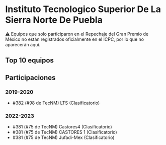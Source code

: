 # Instituto Tecnologico Superior De La Sierra Norte De Puebla

:warning: Equipos que solo participaron en el Repechaje del Gran Premio de México no están registrados oficialmente en el ICPC, por lo que no aparecerán aquí.

## Top 10 equipos


## Participaciones

### 2019-2020

- #382 (#98 de TecNM) LTS (Clasificatorio)

### 2022-2023

- #381 (#75 de TecNM) Castores4 (Clasificatorio)
- #381 (#75 de TecNM) CASTORES 1 (Clasificatorio)
- #381 (#75 de TecNM) Jufadi-Mex (Clasificatorio)



